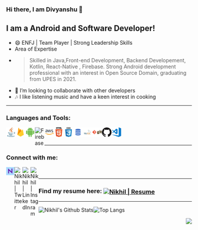 ### Hi there, I am Divyanshu 👋




## I am a Android and Software Developer!
- 😄 ENFJ | Team Player | Strong Leadership Skills
- Area of Expertise
- > Skilled in Java,Front-end Development, Backend Developement, Kotlin, React-Native , Firebase. Strong Android development professional with an interest in Open Source Domain,
graduating from UPES in 2021. 
- 👯 I’m looking to collaborate with other developers
- 🎶 I like listening music and have a keen interest in cooking
------------------------------

### Languages and Tools:

<img align="left" alt="Java" width="26px" src="https://raw.githubusercontent.com/github/explore/80688e429a7d4ef2fca1e82350fe8e3517d3494d/topics/java/java.png" />
<img align="left" alt="Firebase" width="26px" src="https://raw.githubusercontent.com/github/explore/80688e429a7d4ef2fca1e82350fe8e3517d3494d/topics/firebase/firebase.png" />
<img align="left" alt="Firebase" width="26px" src="https://raw.githubusercontent.com/github/explore/80688e429a7d4ef2fca1e82350fe8e3517d3494d/topics/android/android.png" />
<img align="left" alt="Firebase" width="26px" src="https://is4-ssl.mzstatic.com/image/thumb/Purple114/v4/1a/75/18/1a7518c2-aad2-7ce3-28f7-22b526384ff0/AppIcon-0-2x-4-0-85-220.png/230x0w.png" />
<img align="left" alt="AWS" width="26px" src="https://raw.githubusercontent.com/github/explore/80688e429a7d4ef2fca1e82350fe8e3517d3494d/topics/aws/aws.png" />
<img align="left" alt="HTML5" width="26px" src="https://raw.githubusercontent.com/github/explore/80688e429a7d4ef2fca1e82350fe8e3517d3494d/topics/html/html.png" />
<img align="left" alt="CSS3" width="26px" src="https://raw.githubusercontent.com/github/explore/80688e429a7d4ef2fca1e82350fe8e3517d3494d/topics/css/css.png" />
<img align="left" alt="SQL" width="26px" src="https://raw.githubusercontent.com/github/explore/80688e429a7d4ef2fca1e82350fe8e3517d3494d/topics/sql/sql.png" />
<img align="left" alt="MySQL" width="26px" src="https://raw.githubusercontent.com/github/explore/80688e429a7d4ef2fca1e82350fe8e3517d3494d/topics/mysql/mysql.png" />
<img align="left" alt="Git" width="26px" src="https://raw.githubusercontent.com/github/explore/80688e429a7d4ef2fca1e82350fe8e3517d3494d/topics/git/git.png" />
<img align="left" alt="GitHub" width="26px" src="https://raw.githubusercontent.com/github/explore/78df643247d429f6cc873026c0622819ad797942/topics/github/github.png" />
<img align="left" alt="Visual Studio Code" width="26px" src="https://raw.githubusercontent.com/github/explore/80688e429a7d4ef2fca1e82350fe8e3517d3494d/topics/visual-studio-code/visual-studio-code.png" />

<br />
<br />

------------------------------

### Connect with me:

[<img align="left" alt="Nikhil | Portfolio" width="22px" src="https://github.com/NikhilMishra1999/NikhilMishra1999/blob/master/favicon-32x32.png" />][portfolio]
[<img align="left" alt="Nikhil | Twitter" width="22px" src="https://abs.twimg.com/favicons/twitter.ico" />][twitter]
[<img align="left" alt="Nikhil | LinkedIn" width="22px" src="https://static-exp1.licdn.com/sc/h/al2o9zrvru7aqj8e1x2rzsrca" />][linkedin]
[<img align="left" alt="Nikhil | Instagram" width="22px" src="https://www.instagram.com/static/images/ico/favicon-192.png/68d99ba29cc8.png" />][instagram]

<br />

------------------------------

### Find my resume here: [<img align="center" alt="Nikhil | Resume" width="22px" src="https://amritfoundationofindia.in/wp-content/uploads/2018/08/download-logo.png" />][Resume]

------------------------------

<img align="left" alt="Nikhil's Github Stats" src="https://github-readme-stats.vercel.app/api?username=NikhilMishra1999&show_icons=true&hide_border=ture&count_private=true&theme=dark&hide=stars,prs,issues,contribs" />

![Top Langs](https://github-readme-stats.vercel.app/api/top-langs/?username=NikhilMishra1999&theme=dark)

<img align="right" src="https://komarev.com/ghpvc/?username=NikhilMishra1999&color=blue">

[twitter]: https://twitter.com/YoungstersInc17
[instagram]: https://www.instagram.com/highfunctioning.psychopath/
[linkedin]: https://www.linkedin.com/in/nikhilmishra1999/
[portfolio]: https://nikhil.studio/
[Resume]: https://drive.google.com/file/d/12LZkAamOmFPlXRlCna-8G15-ggMxJ59h/view?usp=sharing

